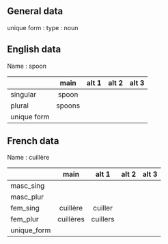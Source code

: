 ## General data

unique form :
type : noun

## English data

Name : spoon

|             |  main  | alt 1 | alt 2 | alt 3 |
| :---------- | :----: | :---: | :---: | ----- |
| singular    | spoon  |       |       |       |
| plural      | spoons |       |       |       |
| unique form |        |       |       |       |

## French data

Name : cuillère

|             |   main    |  alt 1   | alt 2 | alt 3 |
| :---------- | :-------: | :------: | :---: | :---: |
| masc_sing   |           |          |       |       |
| masc_plur   |           |          |       |       |
| fem_sing    | cuillère  | cuiller  |       |       |
| fem_plur    | cuillères | cuillers |       |       |
| unique_form |           |          |       |       |


